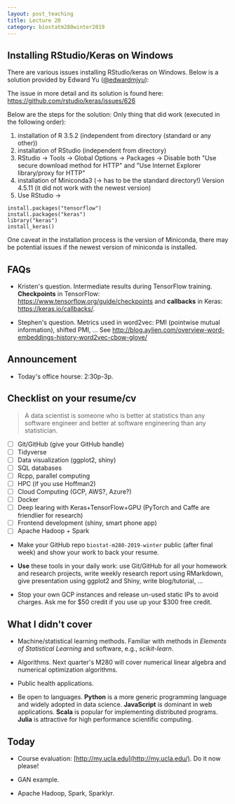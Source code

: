 ```yaml
---
layout: post_teaching
title: Lecture 20
category: biostatm280winter2019
---
```


## Installing RStudio/Keras on Windows

There are various issues installing RStudio/keras on Windows. Below is a solution provided by Edward Yu ([@edwardmjyu](https://github.com/edwardmjyu)):

The issue in more detail and its solution is found here: 
<https://github.com/rstudio/keras/issues/626>

Below are the steps for the solution: 
Only thing that did work (executed in the following order):

1. installation of R 3.5.2 (independent from directory (standard or any other))
2. installation of RStudio (independent from directory)
3. RStudio -> Tools -> Global Options -> Packages -> Disable both "Use secure download method for HTTP" and "Use Internet Explorer library/proxy for HTTP"
4. installation of Miniconda3 (-> has to be the standard directory!) Version 4.5.11 (it did not work with the newest version)
5. Use RStudio ->
```{r}
install.packages("tensorflow")
install.packages("keras")
library("keras")
install_keras() 
```
One caveat in the installation process is the version of Miniconda, there may be potential issues if the newest version of miniconda is installed. 

## FAQs

* Kristen's question. Intermediate results during TensorFlow training. **Checkpoints** in TensorFlow: <https://www.tensorflow.org/guide/checkpoints> and **callbacks** in Keras: <https://keras.io/callbacks/>.

* Stephen's question. Metrics used in word2vec: PMI (pointwise mutual information), shifted PMI, ... See <http://blog.aylien.com/overview-word-embeddings-history-word2vec-cbow-glove/>

## Announcement

* Today's office hourse: 2:30p-3p.

## Checklist on your resume/cv

> A data scientist is someone who is better at statistics than any software engineer and better at software engineering than any statistician.  

- [ ] Git/GitHub (give your GitHub handle)  
- [ ] Tidyverse   
- [ ] Data visualization (ggplot2, shiny)  
- [ ] SQL databases  
- [ ] Rcpp, parallel computing  
- [ ] HPC (if you use Hoffman2) 
- [ ] Cloud Computing (GCP, AWS?, Azure?)  
- [ ] Docker  
- [ ] Deep learing with Keras+TensorFlow+GPU (PyTorch and Caffe are friendlier for research)  
- [ ] Frontend development (shiny, smart phone app)  
- [ ] Apache Hadoop + Spark  

* Make your GitHub repo `biostat-m280-2019-winter` public (after final week) and show your work to back your resume.

* **Use** these tools in your daily work: use Git/GitHub for all your homework and research projects, write weekly research report using RMarkdown, give presentation using ggplot2 and Shiny, write blog/tutorial, ...

* Stop your own GCP instances and release un-used static IPs to avoid charges. Ask me for \$50 credit if you use up your \$300 free credit. 

## What I didn't cover

- Machine/statistical learning methods. Familiar with methods in _Elements of Statistical Learning_ and software, e.g., _scikit-learn_.  

- Algorithms. Next quarter's M280 will cover numerical linear algebra and numerical optimization algorithms. 

- Public health applications.

- Be open to languages. **Python** is a more generic programming language and widely adopted in data science. **JavaScript** is dominant in web applications. **Scala** is popular for implementing distributed programs. **Julia** is attractive for high performance scientific computing.

## Today

* Course evaluation: [http://my.ucla.edu](http://my.ucla.edu/). Do it now please!

* GAN example.

* Apache Hadoop, Spark, Sparklyr.
